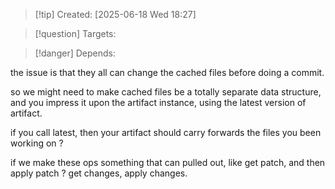 
>[!tip] Created: [2025-06-18 Wed 18:27]

>[!question] Targets: 

>[!danger] Depends: 

the issue is that they all can change the cached files before doing a commit.

so we might need to make cached files be a totally separate data structure, and you impress it upon the artifact instance, using the latest version of artifact.

if you call latest, then your artifact should carry forwards the files you been working on ?

if we make these ops something that can pulled out, like get patch, and then apply patch ?  get changes, apply changes.